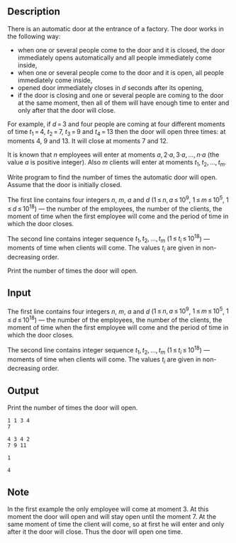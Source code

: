 ## Description

<div><p>There is an automatic door at the entrance of a factory. The door works in the following way:</p><ul> <li> when one or several people come to the door and it is closed, the door immediately opens automatically and all people immediately come inside, </li><li> when one or several people come to the door and it is open, all people immediately come inside, </li><li> opened door immediately closes in <span class="tex-span"><i>d</i></span> seconds after its opening, </li><li> if the door is closing and one or several people are coming to the door at the same moment, then all of them will have enough time to enter and only after that the door will close. </li></ul><p>For example, if <span class="tex-span"><i>d</i> = 3</span> and four people are coming at four different moments of time <span class="tex-span"><i>t</i><sub class="lower-index">1</sub> = 4</span>, <span class="tex-span"><i>t</i><sub class="lower-index">2</sub> = 7</span>, <span class="tex-span"><i>t</i><sub class="lower-index">3</sub> = 9</span> and <span class="tex-span"><i>t</i><sub class="lower-index">4</sub> = 13</span> then the door will open three times: at moments <span class="tex-span">4</span>, <span class="tex-span">9</span> and <span class="tex-span">13</span>. It will close at moments <span class="tex-span">7</span> and <span class="tex-span">12</span>.</p><p>It is known that <span class="tex-span"><i>n</i></span> employees will enter at moments <span class="tex-span"><i>a</i>, 2·<i>a</i>, 3·<i>a</i>, ..., <i>n</i>·<i>a</i></span> (the value <span class="tex-span"><i>a</i></span> is positive integer). Also <span class="tex-span"><i>m</i></span> clients will enter at moments <span class="tex-span"><i>t</i><sub class="lower-index">1</sub>, <i>t</i><sub class="lower-index">2</sub>, ..., <i>t</i><sub class="lower-index"><i>m</i></sub></span>.</p><p>Write program to find the number of times the automatic door will open. Assume that the door is initially closed.</p></div><div class="input-specification"><p>The first line contains four integers <span class="tex-span"><i>n</i></span>, <span class="tex-span"><i>m</i></span>, <span class="tex-span"><i>a</i></span> and <span class="tex-span"><i>d</i></span> (<span class="tex-span">1 ≤ <i>n</i>, <i>a</i> ≤ 10<sup class="upper-index">9</sup></span>, <span class="tex-span">1 ≤ <i>m</i> ≤ 10<sup class="upper-index">5</sup></span>, <span class="tex-span">1 ≤ <i>d</i> ≤ 10<sup class="upper-index">18</sup></span>) — the number of the employees, the number of the clients, the moment of time when the first employee will come and the period of time in which the door closes.</p><p>The second line contains integer sequence <span class="tex-span"><i>t</i><sub class="lower-index">1</sub>, <i>t</i><sub class="lower-index">2</sub>, ..., <i>t</i><sub class="lower-index"><i>m</i></sub></span> (<span class="tex-span">1 ≤ <i>t</i><sub class="lower-index"><i>i</i></sub> ≤ 10<sup class="upper-index">18</sup></span>) — moments of time when clients will come. The values <span class="tex-span"><i>t</i><sub class="lower-index"><i>i</i></sub></span> are given in non-decreasing order.</p></div><div class="output-specification"><p>Print the number of times the door will open.</p></div>

## Input

<p>The first line contains four integers <span class="tex-span"><i>n</i></span>, <span class="tex-span"><i>m</i></span>, <span class="tex-span"><i>a</i></span> and <span class="tex-span"><i>d</i></span> (<span class="tex-span">1 ≤ <i>n</i>, <i>a</i> ≤ 10<sup class="upper-index">9</sup></span>, <span class="tex-span">1 ≤ <i>m</i> ≤ 10<sup class="upper-index">5</sup></span>, <span class="tex-span">1 ≤ <i>d</i> ≤ 10<sup class="upper-index">18</sup></span>) — the number of the employees, the number of the clients, the moment of time when the first employee will come and the period of time in which the door closes.</p><p>The second line contains integer sequence <span class="tex-span"><i>t</i><sub class="lower-index">1</sub>, <i>t</i><sub class="lower-index">2</sub>, ..., <i>t</i><sub class="lower-index"><i>m</i></sub></span> (<span class="tex-span">1 ≤ <i>t</i><sub class="lower-index"><i>i</i></sub> ≤ 10<sup class="upper-index">18</sup></span>) — moments of time when clients will come. The values <span class="tex-span"><i>t</i><sub class="lower-index"><i>i</i></sub></span> are given in non-decreasing order.</p>

## Output

<p>Print the number of times the door will open.</p>





```input1
1 1 3 4
7

```




```input2
4 3 4 2
7 9 11

```




```output1
1

```




```output2
4

```



## Note

<p>In the first example the only employee will come at moment <span class="tex-span">3</span>. At this moment the door will open and will stay open until the moment <span class="tex-span">7</span>. At the same moment of time the client will come, so at first he will enter and only after it the door will close. Thus the door will open one time.</p>
